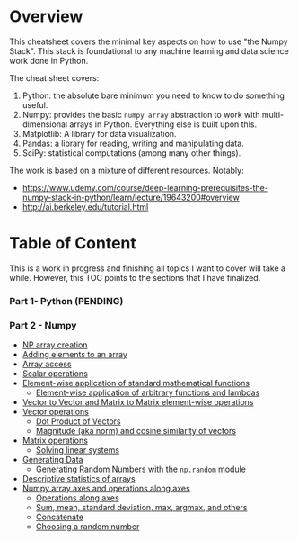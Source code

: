 # Overview

This cheatsheet covers the minimal key aspects on how to use "the Numpy Stack". This stack is foundational to any
machine learning and data science work done in Python.

The cheat sheet covers:
1. Python: the absolute bare minimum you need to know to do something useful.
2. Numpy: provides the basic `numpy array` abstraction to work with multi-dimensional arrays in Python. Everything else 
is built upon this.
3. Matplotlib: A library for data visualization.
4. Pandas: a library for reading, writing and manipulating data.
5. SciPy: statistical computations (among many other things).

The work is based on a mixture of different resources. Notably:
- https://www.udemy.com/course/deep-learning-prerequisites-the-numpy-stack-in-python/learn/lecture/19643200#overview
- http://ai.berkeley.edu/tutorial.html


# Table of Content

This is a work in progress and finishing all topics I want to cover will take a while. However, 
this TOC points to the sections that I have finalized.

### Part 1- Python (PENDING)
### Part 2 - Numpy

* [NP array creation](./2-numpy.md#np-array-creation)
* [Adding elements to an array](./2-numpy.md#adding-elements-to-an-array)
* [Array access](./2-numpy.md#array-access)
* [Scalar operations](./2-numpy.md#scalar-operations)
* [Element-wise application of standard mathematical functions](./2-numpy.md#element-wise-application-of-standard-mathematical-functions)
  + [Element-wise application of arbitrary functions and lambdas](./2-numpy.md#element-wise-application-of-arbitrary-functions-and-lambdas)
* [Vector to Vector and Matrix to Matrix element-wise operations](./2-numpy.md#vector-to-vector-and-matrix-to-matrix-element-wise-operations)
* [Vector operations](./2-numpy.md#vector-operations)
  + [Dot Product of Vectors](./2-numpy.md#dot-product-of-vectors)
  + [Magnitude (aka norm) and cosine similarity of vectors](./2-numpy.md#magnitude-aka-norm-and-cosine-similarity-of-vectors)
* [Matrix operations](./2-numpy.md#matrix-operations)
  + [Solving linear systems](./2-numpy.md#solving-linear-systems)
* [Generating Data](./2-numpy.md#generating-data)
  + [Generating Random Numbers with the `np.random` module](./2-numpy.md#generating-random-numbers-with-the-nprandom-module)
* [Descriptive statistics of arrays](./2-numpy.md#descriptive-statistics-of-arrays)
* [Numpy array axes and operations along axes](./2-numpy.md#numpy-array-axes-and-operations-along-axes)
  + [Operations along axes](./2-numpy.md#operations-along-axes)
  + [Sum, mean, standard deviation, max, argmax, and others](./2-numpy.md#sum-mean-standard-deviation-max-argmax-and-others)
  + [Concatenate](./2-numpy.md#concatenate)
  + [Choosing a random number](./2-numpy.md#choosing-a-random-number)